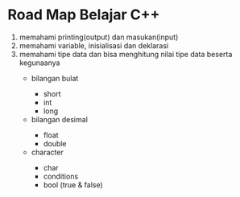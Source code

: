 <h1>Road Map Belajar C++</h1>
<ol>
  <li> memahami printing(output) dan masukan(input) </li>
  <li> memahami variable, inisialisasi dan deklarasi </li>
  <li> memahami tipe data dan bisa menghitung nilai tipe data beserta kegunaanya </li>
  <ul>
    <li> bilangan bulat </li>
    <ul>
      <li>short</li>
      <li>int</li>
      <li>long</li>
    </ul>
    <li> bilangan desimal </li>
    <ul>
      <li>float</li>
      <li>double</li>
    </ul>
    <li>character</li>
    <ul>
      <li>char</li>
      <li>conditions</li>
      <li>bool (true & false)</li>
    </ul>
  </ul>
</ol>
